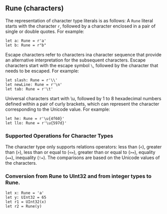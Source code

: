 ## Rune (characters)

The representation of character type literals is as follows:
A `Rune` literal starts with the character `r`, followed by a character enclosed in a pair of single or double quotes. For example:
```
let a: Rune = r'a'
let b: Rune = r"b"
```

Escape characters refer to characters ina character sequence that provide an alternative interpretation for the subsequent characters. Escape characters start with the escape symbol `\`, followed by the character that needs to be escaped. For example:
```
let slash: Rune = r'\\'
let newLine: Rune = r'\n'
let tab: Rune = r'\t'
```

Universal characters start with \u, followed by 1 to 8 hexadecimal numbers defined within a pair of curly brackets, which can represent the character corresponding to the Unicode value. For example:
```
let he: Rune = r'\u{4f60}'
let llo: Rune = r'\u{597d}'
```

### Supported Operations for Character Types
The character type only supports relations operators: less than (`<`), greater than (`>`), less than or equal to (`<=`), greater than or equal to (`>=`), equality (`==`), inequality (`!=`). The comparisons are based on the Unicode values of the characters.

### Conversion from Rune to UInt32 and from integer types to Rune.
```
let x: Rune = 'a'
let y: UInt32 = 65
let r1 = UInt32(x)
let r2 = Rune(y)
```